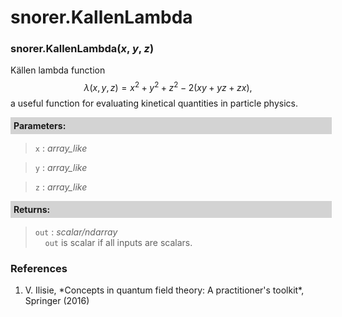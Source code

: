 <script>
window.MathJax = {
  tex: {
    tags: "ams"  // Auto-numbering, AMS based
  }
};
</script>



# snorer.KallenLambda


###  snorer.KallenLambda(*x*, *y*, *z*)

K&auml;llen lambda function
$$
\lambda(x,y,z)=x^2+y^2+z^2-2(xy+yz+zx),
$$
a useful function for evaluating kinetical quantities in particle physics.

**<div style="background-color: lightgrey; padding: 5px; width: 100%;">Parameters:</div>**

> `x` : *array_like*

> `y` : *array_like*

> `z` : *array_like*


**<div style="background-color: lightgrey; padding: 5px; width: 100%;">Returns:</div>**

> `out` : *scalar/ndarray* <br>&nbsp;&nbsp;&nbsp;&nbsp;`out` is scalar if all inputs are scalars.



### References
1. <p id="bib_ConceptQFT">V. Ilisie, *Concepts in quantum field theory: A practitioner's toolkit*, Springer (2016)</p> 


